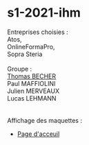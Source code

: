 # s1-2021-ihm
Entreprises choisies : <br>
Atos, <br>
OnlineFormaPro,<br>
Sopra Steria<br><br>
Groupe :<br>
    [Thomas BECHER](mailto:thomas.becher@edu.univ-fconte.fr?subject=[SAE_S1.06-A2])<br>
    Paul MAFFIOLINI<br>
    Julien MERVEAUX<br>
    Lucas LEHMANN<br>
    <br><br>Affichage des maquettes :
    <ul>
    <li>[Page d'acceuil](mailto:thomas.becher@edu.univ-fconte.fr?subject=[SAE_S1.06-A2])</li>
    </ul>
